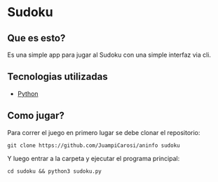 # Sudoku
## Que es esto?
Es una simple app para jugar al Sudoku con una simple interfaz via cli.
## Tecnologias utilizadas
- [Python](https://www.python.org/downloads/)
## Como jugar?
Para correr el juego en primero lugar se debe clonar el repositorio:
```
git clone https://github.com/JuampiCarosi/aninfo sudoku
```
Y luego entrar a la carpeta y ejecutar el programa principal:
```
cd sudoku && python3 sudoku.py
```
